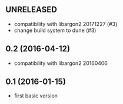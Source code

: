 ## UNRELEASED

- compatibility with libargon2 20171227 (#3)
- change build system to dune (#3)

## 0.2 (2016-04-12)

- compatibility with libargon2 20160406

## 0.1 (2016-01-15)

- first basic version
